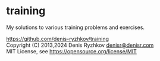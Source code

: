 training
========

My solutions to various training problems and exercises.

https://github.com/denis-ryzhkov/training  
Copyright (C) 2013,2024 Denis Ryzhkov <denisr@denisr.com>  
MIT License, see https://opensource.org/license/MIT
